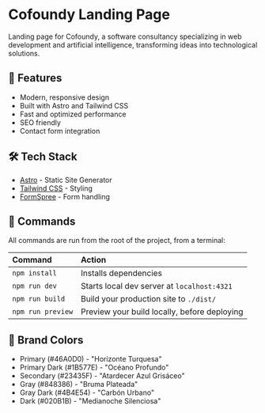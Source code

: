 # Cofoundy Landing Page

Landing page for Cofoundy, a software consultancy specializing in web development and artificial intelligence, transforming ideas into technological solutions.

## 🚀 Features

- Modern, responsive design
- Built with Astro and Tailwind CSS
- Fast and optimized performance
- SEO friendly
- Contact form integration

## 🛠️ Tech Stack

- [Astro](https://astro.build) - Static Site Generator
- [Tailwind CSS](https://tailwindcss.com) - Styling
- [FormSpree](https://formspree.io) - Form handling

## 🧞 Commands

All commands are run from the root of the project, from a terminal:

| Command                   | Action                                           |
| :------------------------ | :----------------------------------------------- |
| `npm install`             | Installs dependencies                            |
| `npm run dev`             | Starts local dev server at `localhost:4321`      |
| `npm run build`           | Build your production site to `./dist/`          |
| `npm run preview`         | Preview your build locally, before deploying     |

## 🎨 Brand Colors

- Primary (#46A0D0) - "Horizonte Turquesa"
- Primary Dark (#1B577E) - "Océano Profundo"
- Secondary (#23435F) - "Atardecer Azul Grisáceo"
- Gray (#848386) - "Bruma Plateada"
- Gray Dark (#4B4E54) - "Carbón Urbano"
- Dark (#020B1B) - "Medianoche Silenciosa"
